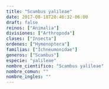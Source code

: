 ```yaml
---
title: "Scambus yalileae"
date: 2017-08-18T20:46:32-06:00
draft: false
reinos: ["Animalia"]
divisiones: ["Arthropoda"]
clases: ["Insecta"]
ordenes: ["Hymenoptera"]
familias: ["Ichneumonidae"]
generos: ["Scambus"]
especie: "yalileae"
nombre_cientifico: "Scambus yalileae"
nombre_comun: ""
nombre_ingles: ""
---
```

